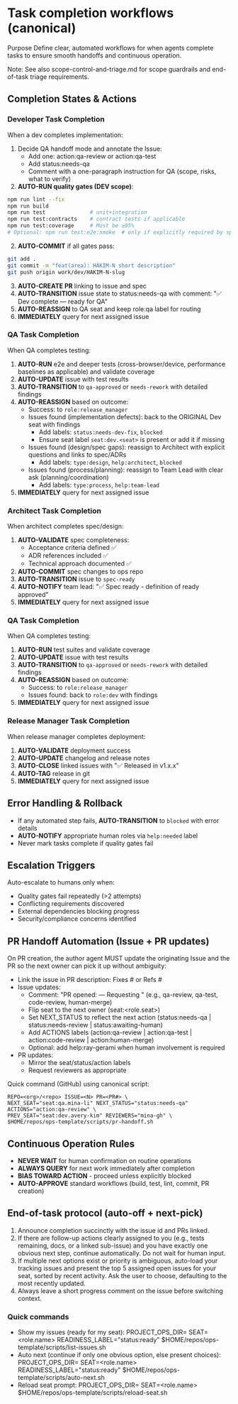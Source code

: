 # Task completion workflows (canonical)

Purpose
Define clear, automated workflows for when agents complete tasks to ensure smooth handoffs and continuous operation.

Note: See also scope-control-and-triage.md for scope guardrails and end-of-task triage requirements.

## Completion States & Actions

### Developer Task Completion
When a dev completes implementation:
1. Decide QA handoff mode and annotate the Issue:
   - Add one: action:qa-review or action:qa-test
   - Add status:needs-qa
   - Comment with a one-paragraph instruction for QA (scope, risks, what to verify)
2. **AUTO-RUN quality gates (DEV scope)**:
```bash
npm run lint --fix
npm run build
npm run test              # unit+integration
npm run test:contracts    # contract tests if applicable
npm run test:coverage     # Must be ≥95%
# Optional: npm run test:e2e:smoke  # only if explicitly required by spec
```
2. **AUTO-COMMIT** if all gates pass:
```bash
git add .
git commit -m "feat(area): HAKIM-N short description"
git push origin work/dev/HAKIM-N-slug
```
3. **AUTO-CREATE PR** linking to issue and spec
4. **AUTO-TRANSITION** issue state to status:needs-qa with comment: "✅ Dev complete — ready for QA"
5. **AUTO-REASSIGN** to QA seat and keep role:qa label for routing
6. **IMMEDIATELY** query for next assigned issue

### QA Task Completion
When QA completes testing:
1. **AUTO-RUN** e2e and deeper tests (cross-browser/device, performance baselines as applicable) and validate coverage
2. **AUTO-UPDATE** issue with test results
3. **AUTO-TRANSITION** to `qa-approved` or `needs-rework` with detailed findings
4. **AUTO-REASSIGN** based on outcome:
   - Success: to `role:release_manager`
   - Issues found (implementation defects): back to the ORIGINAL Dev seat with findings
     - Add labels: `status:needs-dev-fix`, `blocked`
     - Ensure seat label `seat:dev.<seat>` is present or add it if missing
   - Issues found (design/spec gaps): reassign to Architect with explicit questions and links to spec/ADRs
     - Add labels: `type:design`, `help:architect`, `blocked`
   - Issues found (process/planning): reassign to Team Lead with clear ask (planning/coordination)
     - Add labels: `type:process`, `help:team-lead`
5. **IMMEDIATELY** query for next assigned issue

### Architect Task Completion  
When architect completes spec/design:
1. **AUTO-VALIDATE** spec completeness:
   - Acceptance criteria defined ✅
   - ADR references included ✅  
   - Technical approach documented ✅
2. **AUTO-COMMIT** spec changes to ops repo
3. **AUTO-TRANSITION** issue to `spec-ready` 
4. **AUTO-NOTIFY** team lead: "✅ Spec ready - definition of ready approved"
5. **IMMEDIATELY** query for next assigned issue

### QA Task Completion
When QA completes testing:
1. **AUTO-RUN** test suites and validate coverage
2. **AUTO-UPDATE** issue with test results
3. **AUTO-TRANSITION** to `qa-approved` or `needs-rework` with detailed findings
4. **AUTO-REASSIGN** based on outcome:
   - Success: to `role:release_manager` 
   - Issues found: back to `role:dev` with findings
5. **IMMEDIATELY** query for next assigned issue

### Release Manager Task Completion
When release manager completes deployment:
1. **AUTO-VALIDATE** deployment success
2. **AUTO-UPDATE** changelog and release notes  
3. **AUTO-CLOSE** linked issues with "✅ Released in v1.x.x"
4. **AUTO-TAG** release in git
5. **IMMEDIATELY** query for next assigned issue

## Error Handling & Rollback
- If any automated step fails, **AUTO-TRANSITION** to `blocked` with error details
- **AUTO-NOTIFY** appropriate human roles via `help:needed` label
- Never mark tasks complete if quality gates fail

## Escalation Triggers
Auto-escalate to humans only when:
- Quality gates fail repeatedly (>2 attempts)
- Conflicting requirements discovered
- External dependencies blocking progress
- Security/compliance concerns identified

## PR Handoff Automation (Issue + PR updates)
On PR creation, the author agent MUST update the originating Issue and the PR so the next owner can pick it up without ambiguity:
- Link the issue in PR description: Fixes #<N> or Refs #<N>
- Issue updates:
  - Comment: "PR opened: <url> — Requesting <actions>" (e.g., qa-review, qa-test, code-review, human-merge)
  - Flip seat to the next owner (seat:<role.seat>)
  - Set NEXT_STATUS to reflect the next action (status:needs-qa | status:needs-review | status:awaiting-human)
  - Add ACTIONS labels (action:qa-review | action:qa-test | action:code-review | action:human-merge)
  - Optional: add help:ray-gerami when human involvement is required
- PR updates:
  - Mirror the seat/status/action labels
  - Request reviewers as appropriate

Quick command (GitHub) using canonical script:
```
REPO=<org>/<repo> ISSUE=<N> PR=<PR#> \
NEXT_SEAT="seat:qa.mina-li" NEXT_STATUS="status:needs-qa" ACTIONS="action:qa-review" \
PREV_SEAT="seat:dev.avery-kim" REVIEWERS="mina-gh" \
$HOME/repos/ops-template/scripts/pr-handoff.sh
```

## Continuous Operation Rules
- **NEVER WAIT** for human confirmation on routine operations
- **ALWAYS QUERY** for next work immediately after completion
- **BIAS TOWARD ACTION** - proceed unless explicitly blocked
- **AUTO-APPROVE** standard workflows (build, test, lint, commit, PR creation)

## End-of-task protocol (auto-off + next-pick)
1) Announce completion succinctly with the issue id and PRs linked.
2) If there are follow-up actions clearly assigned to you (e.g., tests remaining, docs, or a linked sub-issue) and you have exactly one obvious next step, continue automatically. Do not wait for human input.
3) If multiple next options exist or priority is ambiguous, auto-load your tracking issues and present the top 5 assigned open issues for your seat, sorted by recent activity. Ask the user to choose, defaulting to the most recently updated.
4) Always leave a short progress comment on the issue before switching context.

### Quick commands
- Show my issues (ready for my seat):
  PROJECT_OPS_DIR=<ops> SEAT=<role.name> READINESS_LABEL="status:ready" $HOME/repos/ops-template/scripts/list-issues.sh
- Auto next (continue if only one obvious option, else present choices):
  PROJECT_OPS_DIR=<ops> SEAT=<role.name> READINESS_LABEL="status:ready" $HOME/repos/ops-template/scripts/auto-next.sh
- Reload seat prompt:
  PROJECT_OPS_DIR=<ops> SEAT=<role.name> $HOME/repos/ops-template/scripts/reload-seat.sh
